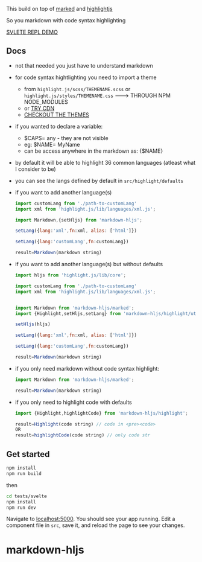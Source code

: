 This build on top of [marked](https://marked.js.org/) and [highlightjs](https://github.com/highlightjs/highlight.js)

So you markdown with code syntax highlighting

[SVLETE REPL DEMO](https://svelte.dev/repl/700e245f3f4d4e07bc2302d2d2c87a2f?version=3.32.2)

## Docs

- not that needed you just have to understand markdown
- for code syntax hightlighting you need to import a theme
  - from `highlight.js/scss/THEMENAME.scss` or `highlight.js/styles/THEMENAME.css` ---> THROUGH NPM NODE_MODULES
  - or [TRY CDN](https://github.com/highlightjs/highlight.js)
  - [CHECKOUT THE THEMES ](https://highlightjs.org/static/demo/)
- if you wanted to declare a variable:
  - $CAPS= any - they are not visible
  - eg: $NAME= MyName
  - can be access anywhere in the markdown as: {$NAME}
- by default it will be able to highlight 36 common languages (atleast what I consider to be)
- you can see the langs defined by default in `src/highlight/defaults`
- if you want to add another language(s)

  ```javascript
  import customLang from './path-to-customLang'
  import xml from 'highlight.js/lib/languages/xml.js';

  import Markdown,{setHljs} from 'markdown-hljs';

  setLang({lang:'xml',fn:xml, alias: ['html']})

  setLang({lang:'customLang',fn:customLang})

  result=Markdown(markdown string)

  ```

- if you want to add another language(s) but without defaults

  ```javascript
  import hljs from 'highlight.js/lib/core';

  import customLang from './path-to-customLang'
  import xml from 'highlight.js/lib/languages/xml.js';


  import Markdown from 'markdown-hljs/marked';
  import {Highlight,setHljs,setLang} from 'markdown-hljs/highlight/utils';

  setHljs(hljs)

  setLang({lang:'xml',fn:xml, alias: ['html']})

  setLang({lang:'customLang',fn:customLang})

  result=Markdown(markdown string)

  ```

- if you only need markdown without code syntax highlight:

  ```javascript
  import Markdown from 'markdown-hljs/marked';

  result=Markdown(markdown string)

  ```

- if you only need to highlight code with defaults

  ```javascript
  import {Highlight,highlightCode} from 'markdown-hljs/highlight';

  result=Highlight(code string) // code in <pre><code>
  OR
  result=highlightCode(code string) // only code str

  ```

## Get started

```bash
npm install
npm run build
```

then

```bash
cd tests/svelte
npm install
npm run dev
```

Navigate to [localhost:5000](http://localhost:5000). You should see your app running. Edit a component file in `src`, save it, and reload the page to see your changes.
# markdown-hljs
